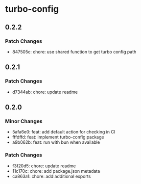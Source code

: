 # turbo-config

## 0.2.2

### Patch Changes

- 847505c: chore: use shared function to get turbo config path

## 0.2.1

### Patch Changes

- d7344ab: chore: update readme

## 0.2.0

### Minor Changes

- 5afa6e0: feat: add default action for checking in CI
- fffdffd: feat: implement turbo-config package
- a9b062b: feat: run with bun when available

### Patch Changes

- f3f20d5: chore: update readme
- 11c170c: chore: add package.json metadata
- ca863a1: chore: add additional exports
